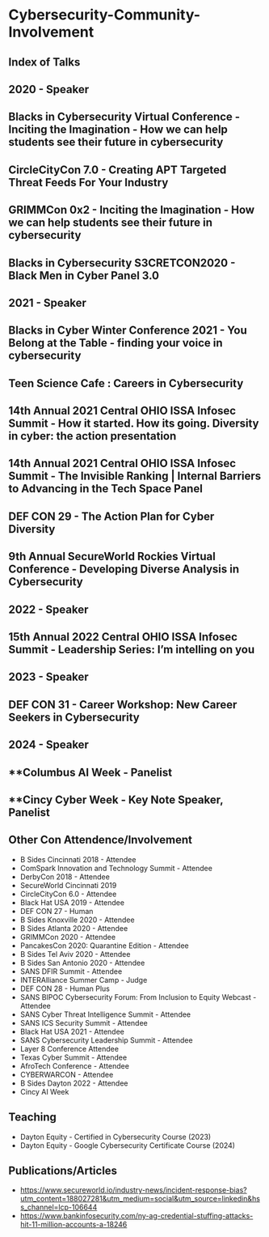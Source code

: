 # Cybersecurity-Community-Involvement

## Index of Talks

## 2020 - Speaker

## **Blacks in Cybersecurity Virtual Conference - Inciting the Imagination - How we can help students see their future in cybersecurity**

## **CircleCityCon 7.0 - Creating APT Targeted Threat Feeds For Your Industry**

## **GRIMMCon 0x2 - Inciting the Imagination - How we can help students see their future in cybersecurity**

## **Blacks in Cybersecurity S3CRETCON2020 - Black Men in Cyber Panel 3.0**

## 2021 - Speaker

## **Blacks in Cyber Winter Conference 2021 - You Belong at the Table - finding your voice in cybersecurity**

## **Teen Science Cafe : Careers in Cybersecurity**

## **14th Annual 2021 Central OHIO ISSA Infosec Summit - How it started. How its going. Diversity in cyber: the action presentation**

## **14th Annual 2021 Central OHIO ISSA Infosec Summit - The Invisible Ranking | Internal Barriers to Advancing in the Tech Space Panel**

## **DEF CON 29 - The Action Plan for Cyber Diversity**

## **9th Annual SecureWorld Rockies Virtual Conference - Developing Diverse Analysis in Cybersecurity**

## 2022 - Speaker

## 15th Annual 2022 Central OHIO ISSA Infosec Summit - Leadership Series: I’m intelling on you

## 2023 - Speaker

## **DEF CON 31 - Career Workshop: New Career Seekers in Cybersecurity**

## 2024 - Speaker

## **Columbus AI Week - Panelist

## **Cincy Cyber Week - Key Note Speaker, Panelist

## Other Con Attendence/Involvement

* B Sides Cincinnati 2018 - Attendee
* ComSpark Innovation and Technology Summit - Attendee
* DerbyCon 2018 - Attendee
* SecureWorld Cincinnati 2019
* CircleCityCon 6.0 - Attendee
* Black Hat USA 2019 - Attendee
* DEF CON 27 - Human
* B Sides Knoxville 2020 - Attendee
* B Sides Atlanta 2020 - Attendee
* GRIMMCon 2020 - Attendee
* PancakesCon 2020: Quarantine Edition - Attendee
* B Sides Tel Aviv 2020 - Attendee
* B Sides San Antonio 2020 - Attendee
* SANS DFIR Summit - Attendee
* INTERAlliance Summer Camp - Judge
* DEF CON 28 - Human Plus
* SANS BIPOC Cybersecurity Forum: From Inclusion to Equity Webcast - Attendee
* SANS Cyber Threat Intelligence Summit - Attendee
* SANS ICS Security Summit - Attendee
* Black Hat USA 2021 - Attendee
* SANS Cybersecurity Leadership Summit - Attendee
* Layer 8 Conference Attendee
* Texas Cyber Summit - Attendee
* AfroTech Conference - Attendee
* CYBERWARCON - Attendee
* B Sides Dayton 2022 - Attendee
* Cincy AI Week

## Teaching

* Dayton Equity - Certified in Cybersecurity Course (2023)
* Dayton Equity - Google Cybersecurity Certificate Course (2024)

## Publications/Articles

* https://www.secureworld.io/industry-news/incident-response-bias?utm_content=188027281&utm_medium=social&utm_source=linkedin&hss_channel=lcp-106644
* https://www.bankinfosecurity.com/ny-ag-credential-stuffing-attacks-hit-11-million-accounts-a-18246
